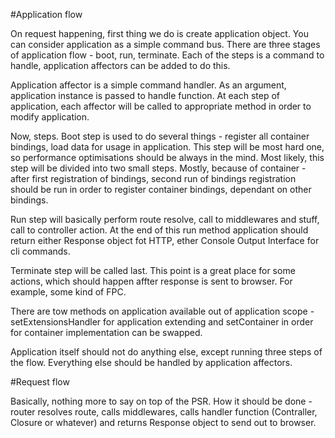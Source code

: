 #Application flow

On request happening, first thing we do is create application object. You can consider application as a simple command bus. There are three stages of application flow - boot, run, terminate. Each of the steps is a command to handle, application affectors can be added to do this.

Application affector is a simple command handler. As an argument, application instance is passed to handle function. At each step of application, each affector will be called to appropriate method in order to modify application.

Now, steps. Boot step is used to do several things - register all container bindings, load data for usage in application. This step will be most hard one, so performance optimisations should be always in the mind. Most likely, this step will be divided into two small steps. Mostly, because of container - after first registration of bindings, second run of bindings registration should be run in order to register container bindings, dependant on other bindings.

Run step will basically perform route resolve, call to middlewares and stuff, call to controller action. At the end of this run method application should return either Response object fot HTTP, ether Console Output Interface for cli commands.

Terminate step will be called last. This point is a great place for some actions, which should happen affter response is sent to browser. For example, some kind of FPC.

There are tow methods on application available out of application scope - setExtensionsHandler for application extending and setContainer in order for container implementation can be swapped.

Application itself should not do anything else, except running three steps of the flow. Everything else should be handled by application affectors.

#Request flow

Basically, nothing more to say on top of the PSR. How it should be done - router resolves route, calls middlewares, calls handler function (Contraller, Closure or whatever) and returns Response object to send out to browser.

